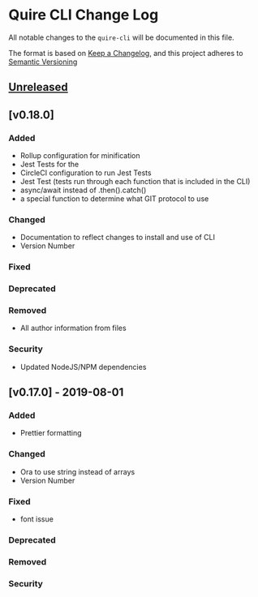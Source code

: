 # Quire CLI Change Log

All notable changes to the `quire-cli` will be documented in this file. 

The format is based on [Keep a Changelog](https://keepachangelog.com/en/1.0.0/), 
and this project adheres to [Semantic Versioning](https://semver.org/spec/v2.0.0.html)

## [Unreleased]
## [v0.18.0] 
### Added
- Rollup configuration for minification
- Jest Tests for the 
- CircleCI configuration to run Jest Tests
- Jest Test (tests run through each function that is included in the CLI)
- async/await instead of .then().catch()
- a special function to determine what GIT protocol to use

### Changed
- Documentation to reflect changes to install and use of CLI
- Version Number

### Fixed

### Deprecated

### Removed
- All author information from files

### Security
- Updated NodeJS/NPM dependencies

## [v0.17.0] - 2019-08-01
### Added
- Prettier formatting 

### Changed
- Ora to use string instead of arrays
- Version Number

### Fixed
- font issue

### Deprecated

### Removed

### Security

[Unreleased]: https://github.com/gettypubs/quire-cli/compare/v0.18.0...HEAD
[Unreleased]: https://github.com/gettypubs/quire-cli/compare/v0.17.0...v0.18.0

